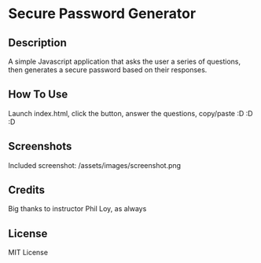 # Secure Password Generator

## Description

A simple Javascript application that asks the user a series of questions, then generates a secure password based on their responses. 

## How To Use

Launch index.html, click the button, answer the questions, copy/paste :D :D :D 

## Screenshots

Included screenshot: /assets/images/screenshot.png

## Credits
Big thanks to instructor Phil Loy, as always

## License

MIT License

